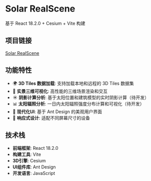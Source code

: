 # Solar RealScene

基于 React 18.2.0 + Cesium + Vite 构建

## 项目链接

[Solar RealScene](https://ni1o1.github.io/SolarRealScene/)

## 功能特性

- 🌍 **3D Tiles 数据加载**: 支持加载本地和远程的 3D Tiles 数据集
- 🏢 **实景三维可视化**: 高性能的三维场景渲染和交互
- ☀️ **阴影计算分析**: 基于太阳位置和建筑模型的实时阴影计算（待开发）
- 📊 **太阳辐照分析**: 一日内太阳辐照强度分布计算和可视化（待开发）
- 🎨 **现代化UI**: 基于 Ant Design 的美观用户界面
- 📱 **响应式设计**: 适配不同屏幕尺寸的设备

## 技术栈

- **前端框架**: React 18.2.0
- **构建工具**: Vite
- **3D引擎**: Cesium
- **UI组件库**: Ant Design
- **开发语言**: JavaScript

